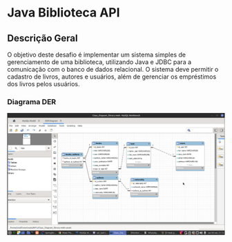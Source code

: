 # Java Biblioteca API


## Descrição Geral
O objetivo deste desafio é implementar um sistema simples de gerenciamento de uma biblioteca, utilizando Java e JDBC para a comunicação com o banco de dados relacional. O sistema deve permitir o cadastro de livros, autores e usuários, além de gerenciar os empréstimos dos livros pelos usuários.


### Diagrama DER
![Ricardosod](https://github.com/ricardosod/javaBibliotecaAPI/blob/main/assets/DiagramaDER.png)
